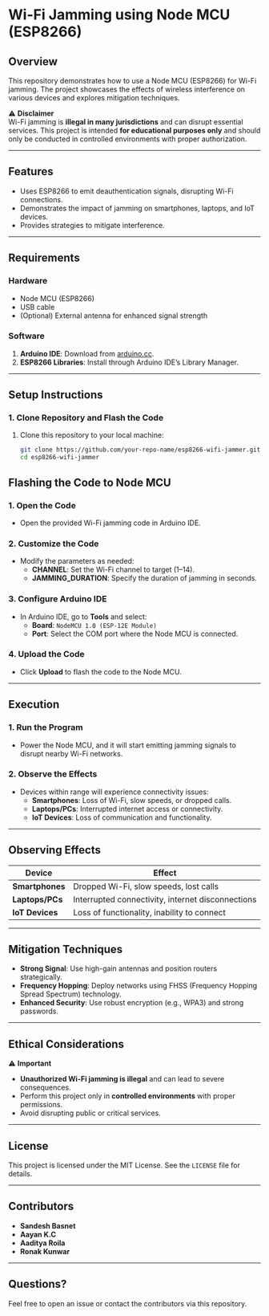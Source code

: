 # Wi-Fi Jamming using Node MCU (ESP8266)

## Overview
This repository demonstrates how to use a Node MCU (ESP8266) for Wi-Fi jamming. The project showcases the effects of wireless interference on various devices and explores mitigation techniques.

⚠️ **Disclaimer**  
Wi-Fi jamming is **illegal in many jurisdictions** and can disrupt essential services. This project is intended **for educational purposes only** and should only be conducted in controlled environments with proper authorization.

---

## Features
- Uses ESP8266 to emit deauthentication signals, disrupting Wi-Fi connections.
- Demonstrates the impact of jamming on smartphones, laptops, and IoT devices.
- Provides strategies to mitigate interference.

---

## Requirements

### Hardware
- Node MCU (ESP8266)
- USB cable
- (Optional) External antenna for enhanced signal strength

### Software
1. **Arduino IDE**: Download from [arduino.cc](https://www.arduino.cc/en/software).
2. **ESP8266 Libraries**: Install through Arduino IDE’s Library Manager.

---

## Setup Instructions

### 1. Clone Repository and Flash the Code
1. Clone this repository to your local machine:
   ```bash
   git clone https://github.com/your-repo-name/esp8266-wifi-jammer.git
   cd esp8266-wifi-jammer
## Flashing the Code to Node MCU

### 1. Open the Code
- Open the provided Wi-Fi jamming code in Arduino IDE.

### 2. Customize the Code
- Modify the parameters as needed:
  - **CHANNEL**: Set the Wi-Fi channel to target (1–14).
  - **JAMMING_DURATION**: Specify the duration of jamming in seconds.

### 3. Configure Arduino IDE
- In Arduino IDE, go to **Tools** and select:
  - **Board**: `NodeMCU 1.0 (ESP-12E Module)`
  - **Port**: Select the COM port where the Node MCU is connected.

### 4. Upload the Code
- Click **Upload** to flash the code to the Node MCU.

---

## Execution

### 1. Run the Program
- Power the Node MCU, and it will start emitting jamming signals to disrupt nearby Wi-Fi networks.

### 2. Observe the Effects
- Devices within range will experience connectivity issues:
  - **Smartphones**: Loss of Wi-Fi, slow speeds, or dropped calls.
  - **Laptops/PCs**: Interrupted internet access or connectivity.
  - **IoT Devices**: Loss of communication and functionality.

---

## Observing Effects

| **Device**       | **Effect**                                       |
|-------------------|-------------------------------------------------|
| **Smartphones**   | Dropped Wi-Fi, slow speeds, lost calls          |
| **Laptops/PCs**   | Interrupted connectivity, internet disconnections |
| **IoT Devices**   | Loss of functionality, inability to connect     |

---

## Mitigation Techniques

- **Strong Signal**: Use high-gain antennas and position routers strategically.
- **Frequency Hopping**: Deploy networks using FHSS (Frequency Hopping Spread Spectrum) technology.
- **Enhanced Security**: Use robust encryption (e.g., WPA3) and strong passwords.

---

## Ethical Considerations

⚠️ **Important**  
- **Unauthorized Wi-Fi jamming is illegal** and can lead to severe consequences.
- Perform this project only in **controlled environments** with proper permissions.
- Avoid disrupting public or critical services.

---

## License

This project is licensed under the MIT License. See the `LICENSE` file for details.

---

## Contributors

- **Sandesh Basnet**
- **Aayan K.C**
- **Aaditya Roila**
- **Ronak Kunwar**

---

## Questions?

Feel free to open an issue or contact the contributors via this repository.
